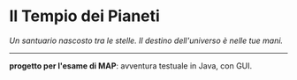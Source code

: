 # Il Tempio dei Pianeti
_Un santuario nascosto tra le stelle. Il destino dell'universo è nelle tue mani._

---

**progetto per l'esame di MAP**: avventura testuale in Java, con GUI. 
